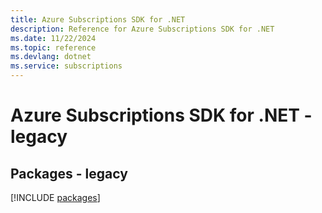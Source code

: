 ```yaml
---
title: Azure Subscriptions SDK for .NET
description: Reference for Azure Subscriptions SDK for .NET
ms.date: 11/22/2024
ms.topic: reference
ms.devlang: dotnet
ms.service: subscriptions
---
```

# Azure Subscriptions SDK for .NET - legacy
## Packages - legacy
[!INCLUDE [packages](subscriptions-index.md)]